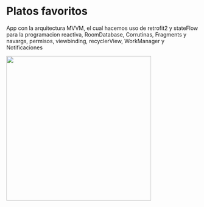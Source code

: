 # Platos favoritos

App con la arquitectura MVVM, el cual hacemos uso de retrofit2 y stateFlow para la programacion reactiva, RoomDatabase, Corrutinas, Fragments y navargs, permisos, viewbinding, recyclerView, WorkManager y Notificaciones

<img align="center" height="380" src="https://github.com/JuanSebastian07/MomentosFelicesApp/blob/main/Screenshots/videosplatosfav.gif">
